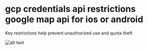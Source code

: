 # gcp credentials api restrictions google map api for ios or android
Key restrictions help prevent unauthorized use and quota theft

![alt text](https://i.imgur.com/qWIOaRW.png)
